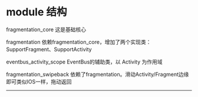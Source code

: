 # module 结构
fragmentation_core 这是基础核心

fragmentation 依赖fragmentation_core，增加了两个实现类： SupportFragment、SupportActivity

eventbus_activity_scope EventBus的辅助类，以 Activity 为作用域

fragmentation_swipeback  依赖了fragmentation。滑动Activity/Fragment边缘即可类似IOS一样，拖动返回 


****